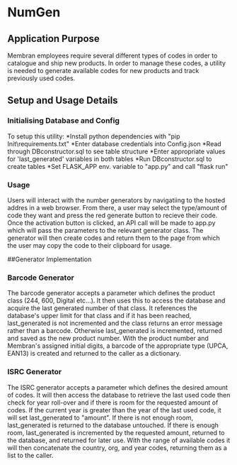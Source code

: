 # NumGen
## Application Purpose

Membran employees require several different types of codes in order to catalogue and ship new products. In order to manage these codes, a utility is needed to generate available codes for new products and track previously used codes. 

## Setup and Usage Details

### Initialising Database and Config

To setup this utility:
*Install python dependencies with "pip Init\requirements.txt"
*Enter database credentials into Config.json
*Read through DBconstructor.sql to see table structure
*Enter appropriate values for 'last_generated' variables in both tables
*Run DBconstructor.sql to create tables
*Set FLASK_APP env. variable to "app.py" and call "flask run"

### Usage

Users will interact with the number generators by navigatiing to the hosted addres in a web browser. From there, a user may select the type/amount of code they want and press the red generate button to recieve their code. Once the activation button is clicked, an API call will be made to app.py which will pass the parameters to the relevant generator class. The generator will then create codes and return them to the page from which the user may copy the code to their clipboard for usage.

##Generator Implementation

### Barcode Generator

The barcode generator accepts a parameter which defines the product class (244, 600, Digital etc...). It then uses this to access the database and acquire the last generated number of that class. It references the database's upper limit for that class and if it has been reached, last\_generated is not incremented and the class returns an error message rather than a barcode. Otherwise last\_generated is incremented, returned and saved as the new product number. With the product number and Membran's assigned initial digits, a barcode of the appropriate type (UPCA, EAN13) is created and returned to the caller as a dictionary.

### ISRC Generator 

The ISRC generator accepts a parameter which defines the desired amount of codes. It will then access the database to retrieve the last used code then check for year roll-over and if there is room for the requested amount of codes. If the current year is greater than the year of the last used code, it will set last_generated to "amount". If there is not enough room, last\_generated is returned to the database untouched. If there is enough room, last\_generated is incremented by the requested amount, returned to the database, and returned for later use. With the range of available codes it will then concatenate the country, org, and year codes, returning them as a list to the caller.
